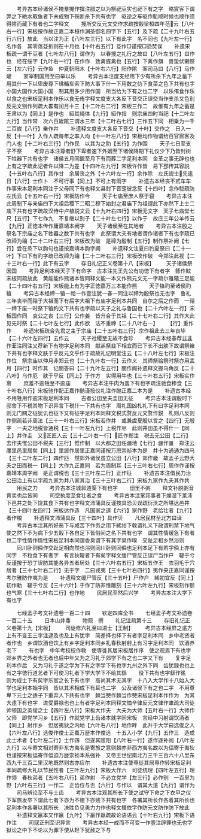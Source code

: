 <!-- { "loadSidebar": true } -->
　　考异古本经诸侯不掩羣掩作揜注腊之以为祭祀豆实也祀下有之字　略賔客下谓弊之下絶水取鱼者下未成物下殀断杀下共有也字　驱逆之车驱作駈顺时候也顺作须　得隂而藏下有者也二字释文
　　搜所交反元文交作求疏按糓梁桓四年范云【八叶右一行】宋板按作故正嘉二本桓作渊圣御名四字下【五行】及下疏【二十九叶右五行六行】放此　当以注为正【八叶左三行】以下有此字　名不同也【九叶左一行】名作各　其零落芟折则在十月也【十叶右五行】芟作□谨按□恐焚误
　　补遗宋板疏一谓干豆者【七叶左八行】谓作为　以春搜之礼行之故曰【八叶左五行】曰作也　经在绥字【九叶右一行】在作作　致禽旌禽也【五行】下禽作旗　兽蛰伏獭祭云【左六行】云作鱼　仲夏斩阳木【十叶右六行】阳作隂　案司马曰【八行】马作爟
　　冡宰制国用至曰举以乐
　　考异古本注度支经用下少有所杀下九年之蓄下用其什一下以卑废尊下绋輴车索下防大事下什一下用数之仂下食菜之色下共有也字　小国大国作大国小国　制其用多少用作国　所当给为下有之也二字　以乐侑食作乐以食之也宋板足利本作乐以食无侑字释文度支大各反下音交正误交当作支杀又色别反元文别作列疏大畧有闰月十三【十二叶右二行】宋板三作二　故惟有九年之蓄是王肃以为【同上】是作也　絙其绳体【九行】絙作指　则宗庙四时当祀【十二叶左九行】当作常　次六百嵗隂三谓水三年【十二叶右七行】三作五下同　相乗为一千二百嵗【八行】乗作幷
　　补遗释文度支大各反下音交【十叶】交作之　日入一反【十一叶】入作人疏每年之率入均【十一叶左八行】宋板均作物谓给百官賔客及门人也【十二叶右三行】门作民　以其为之阞【五行】为作围
　　天子七日至支子不祭
　　考异古本注尊者舒下卑者速下外姻至下诸侯降期下礼仪少下乃皆封树下牲器下共有也字　诸侯五月同盟至月下有而葬二字足利本同　金革之事无辟也也上有之字疏此记者许以降二为差【十四叶左九行】宋板许作皆　易下邳传其容説【十五叶右八行】其作甘　余居丧之外【十六叶左一行】余作除　左氏説士先逺日【六行】士作卜　不可行事【同上】不可上有雨字
　　补遗古本经丧不贰车车作事宋本足利本同注于父母同下有也释文县封下音窆彼念反【十四叶】念作騐疏防左氏云【十五叶右一行】宋板防作今
　　天子七庙至庶人祭于寝
　　考异古本注此周制下与亲庙四下大祖后稷下二昭二穆下始封之君庙下为祖谓此下亦然下上士二庙下共有也字疏故汉侍中卢植説文云【十九叶右四行】宋板无文字　天子七庙堂七尺【五行】下七作九　不复继以别子【二十叶左七行】以作于　故庄三年公羊传云【九行】正徳本传作庸嘉靖本阙字
　　天子诸侯至在其地者
　　考异古本注殷之祭名下宗庙之名下牲器之数下共有也字　此祭谓大夫有地者谓作诸者下有也字疏已改禘为禴【二十二叶右三行】宋板改为破　是禘为殷制【五行】制作祭补阙【七行】尝在烝下以韵句也谨按嘉靖本韵字阙
　　补遗释文注夏曰礿夏祭曰【二十一叶】下曰下有礿字疏已改禘为禴【二十二叶右三行】宋板改作破　今郑注此视【二十三叶右一行】此下有云字
　　存旧礼记正义卷第十八【宋板】
　　天子诸侯祭因国
　　考异足利本经天子下有命字　古本注先王先公有功徳下有者字　鲧作鮌宋板同疏放此　黄能能作熊诸本皆同释文能一本又作熊元文无一字疏尔雅鼈三足能【二十四叶右五行】宋板能上有为字正徳嘉万三本能作熊
　　天子犆礿至诸侯礿犆
　　考异古本经禘一犆一祫一作壹注犹一春一同注以禘为殷祭也无也字　鲁礼三年丧毕而祫于大祖而下有后字大祖下有庙字足利本共同　自尔之后之作而　一祫一禘下废一时祭下犆礿文下共有也字疏以天子之礼与鲁国也【二十六叶左一行】宋板国作同　哀公之丧【三行】公作姜　皆升合于其祖【二十七叶右二行】其作大此见先时祭【二十七叶左七行】此作欲　法不重禘【二十八叶右一】
　　【行】重作作
　　补遗宋板疏合先君之主于宗庙【二十五叶右三行】宗作祖此去三年丧毕【二十六叶左四行】去作云
　　天子社稷至无故不食珍
　　考异古本经春荐韭韭作韮注同注又荐新下有物字足利本同　献羔祭韭下相宜而已下长不出肤下故谓祭飨下共有也字释文肤于乎反元文乎作于疏故礼记明堂注云【二十八叶左七行】宋板注作位　祭宗庙以仲月非郑云也【二十九叶右一行】云作义　其禘祭祫祭时祭亦用孟月【四行】时作其　记閤答曰【二十九叶左五行】閤作阁补遗释文握乌角反【二十八叶】乌作厄　肤于乎反【同上】于作方　实得用牛也【三十叶右五行】宋板实作賔
　　庶羞不逾牲至不逾庙
　　考异古本注牛肉为羞下有也字疏注驰食糁食【三十叶右八行】宋板驰作配正嘉作酏谨按仪礼注作酏正嘉二本为是
　　补遗古本经不用牲用作逾宋板足利本同
　　古者公田至夫圭田无征
　　考异古本注谓殷时下邸舍下不税其物下识异言下税什一下共有也字　周礼国凶札礼下有曰字足利本同　则无门闗之征犹讥也征下又有征字足利本同释文税式赘反元文赘作鋭　札则八反则作侧疏若非周法【三十一叶右三行】宋板若作并　或兼虞夏殷以言之【四行】无殷字　一夫之地税皆通税【三十一叶左九行】上税作尽　此则井田虽不得什一【同上】井作圭　又匠匠人云【三十二叶右一行】匠作郑注　税去无公田【二行】去作夫惟公田不税夫【三行】惟作制　以大都之田任疆地【七行】疆作畺　郑注云廛里邑里居矣【同上】里居作居里正嘉同谨按万厯崇祯本为是　井十为通通为四马【三十二叶左二行】四作匹　然郊外诸侯虽立公田【八行】郊作畿　故孟子云野大夫之田而税一【同上】大作九正嘉同　若为周制耳【三十三叶右七行】周作作谨按嘉靖本周字阙　是正谓税也【三十三叶左二行】正作征
　　补遗古本注借民力治公田治上有以字疏九家为井八家其治【三十三叶右二行】宋板九家作九夫其作共
　　用民之力
　　考异古本注城郭道渠下有也字
　　田里不粥
　　释文补脱粥音育卖也后皆同
　　司空执度至食壮者之食
　　考异古本注掌邦事者下燥湿下莱沛下邑井之处下饶其食下共有也字释文沛蒲具反谨按具恐贝误疏衍沃之所堪达邑井【三十四叶左四行】宋板达作造　凡国家之道【六行】家作野　老给壮者【九行】者作粮
　　补遗释文沛蒲具反【三十四叶】具作贝
　　凡居民材至北方曰译
　　考异古本注其所好恶下与咸苦下作务之用下絺绤下敎谓礼义下政谓刑禁下地气使之然下不为病下少五糓下各自足下皆俗间之名下共有也字　谓其性情缓急下有者也二字性情作情性宋板足利本同谓香臭谓下有其字臭作嗅　交趾足相乡然浴则
　　同川卧则僢作交趾足相向然也浴则同川卧则同僢也足利本足下有若字僢上亦有同字　不粒食下有者字　有言狄鞮者下有矣字释文缓尸管反正误尸当作户　鞮于兮反谨按于恐丁误防其能各异五者居处【三十六叶右五行】宋板五作王　衣羽毛于穴居者【三十七叶右二行】无于字　二曰戎夷【三十七叶右四行】夷作央正嘉同谨按考尔雅防作夷为是
　　补遗释文缓尸管反【三十五叶】尸作户　絺初宜反【同上】初作勅　鞮于兮反【三十六叶】于作丁防非惟雕刻【三十六叶左九行】宋板刻作额　也气寒【三十七叶右二行】也作地
　　民居民至然后兴学
　　考异古本注大学下有也字

　　七经孟子考文补遗卷一百二十四
　　钦定四库全书
　　七经孟子考文补遗卷一百二十五
　　日本山井鼎
　　物观　撰
　　礼记注疏第十三
　　存旧礼记正义卷第十九【宋板】
　　司徒修六礼至曰进士【王制】
　　考异古本经屏之逺方上有不变王三字注逮及也及上有犹字　简差择也择下有者字足利本同　乡中老贤者者作也　乡谓饮酒也饮上有乡字足利本同乡礼春秋射射上有习字足利本同　饮酒养老下
　　有也字　中年考校校作敎　使専徙其居宋板居作序　使之观焉下有也字　郊乡界之外者也无者也后中年又为之习礼于郊学下有之也二字又下有
　　复字足利本作后　又为习礼于遂之学为下有之字学下有也字九州之外下同　齿犹録也也上有之字徳行道艺者下可使习礼者下学大学下不给其繇
　　役下共有也字繇作徭　则为成士下有矣字乐官之长下有也字　高尚其术无其字　十八入大学作十八始入大学也足利本始字同　皆以其术相成下有耳也二字　公及诸侯下有之也二字　不用尊卑下元士之适子下重弃人下共有也字　棘当僰作棘当作僰宋板足利本作作为　为其大逺下有也字　进受爵禄也也上有者字足利本同释文恤辛律反元文律作聿疏大司徒帅领国之英俊之士【四叶左八行】宋板大作夫　大夫为大师【五叶右一行】大师作父师　即党学习乡【五行】作就党学上齿诸本就字同宋板　言经中习射谓饮酒者【同上】射作乡　但居夷狄之内地【六叶右八行】地作畔　此升于大学曰选俊之人【六叶左八行】选俊作俊士正嘉万歴本作俊选　十五入小学【九行】五作三　造成此士术者【七叶左二行】士作四　但遂其隂阳【八叶右一行】遂作逐补阙【八叶左九行】以与寄文相对寄非东方夷名是寄旅之意则棘亦非西方夷名故以为偪寄于夷狄也谨按宋板偪寄作偪迫万歴崇祯本系强补　又帝王世纪南北万三千三百六十八里东西九千三百二里汉地既然则古亦应尔
　　补遗古本注使専徙其居専作转宋板足利本同疏修大礼以节民性者【三叶左九行】宋板大作六　司徒统理【四叶左五行】理作领　春秋弟者【五叶右八行】弟作射　不必立党学【左三行】必作别　一百里为野【六叶右三行】一作二　正齿位与否【六行】与作以　谓其大逺【九行】谓作为
　　司马辨论至不与士齿
　　考异古本注观其所长下使之试守下命之下衣甲之仪下军旅发卒下谓此七者下亦为不徳下亦贱下共有也字　各署其所长作各着其所长也足利本作各署以其所长　决胜负见勇力力作也释文擐依字作防元文防作防下放此
　　补遗释文臝本又作臝【九叶】下臝作蠃疏故论语语云【十叶右九行】宋板下语作注
　　司冦正刑至识异言
　　考异古本经一成而不可变一作壹注辟罪也无也字狱讼之中下不论以为罪下使从轻下犹赦之下与
